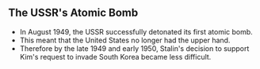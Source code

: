 ## The USSR's Atomic Bomb


- In August 1949, the USSR successfully detonated its first atomic bomb.
- This meant that the United States no longer had the upper hand.
- Therefore by the late 1949 and early 1950, Stalin's decision to support Kim's request to invade South Korea became less difficult.

